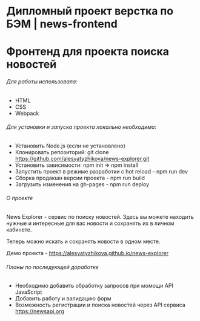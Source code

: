 # Дипломный проект верстка по БЭМ | news-frontend
Фронтенд для проекта поиска новостей
==============


###### Для работы использовала: ######

* HTML
* CSS
* Webpack


###### Для установки и запуска проекта локально необходимо: ######

* Установить Node.js (если не установлено)
* Клонировать репозиторий: git clone https://github.com/alesyatyzhikova/news-explorer.git
* Установить зависимости: npm init => npm install
* Запустить проект в режиме разработки с hot reload - npm run dev
* Сборка продакшн версии проекта - npm run build
* Загрузить изменения на gh-pages - npm run deploy


###### О проекте ######

News Explorer - сервис по поиску новостей. Здесь вы можете находить нужные и интересные для вас новости и сохранять их в личном кабинете.

Теперь можно искать и сохранять новости в одном месте.

Демо проекта - https://alesyatyzhikova.github.io/news-explorer


###### Планы по последующей доработке ######

* Необходимо добавить обработку запросов при момощи API JavaScript
* Добавить работу и валидацию форм
* Возможность регистрации и поиска новостей через API сервиса https://newsapi.org